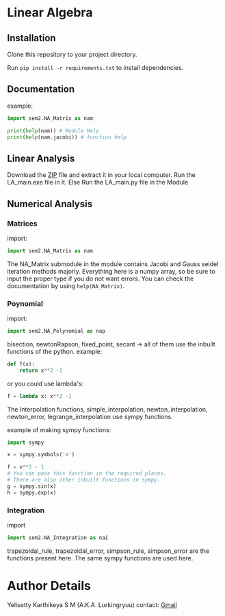 # Linear Algebra
## Installation
Clone this repository to your project directory.

Run `pip install -r requirements.txt` to install dependencies.

## Documentation
example:
```python
import sem2.NA_Matrix as nam

print(help(nam)) # Module Help
print(help(nam.jacobi)) # function help
```

## Linear Analysis
Download the [ZIP](https://drive.google.com/file/d/1-HTrZrj-Ts6y8ov6_-LnwZn3M3kAQ2cb/view?usp=sharing) file and extract it in your local computer.
Run the LA_main.exe file in it.
Else Run the LA_main.py file in the Module

## Numerical Analysis
### Matrices
import:
```python
import sem2.NA_Matrix as nam
```

The NA_Matrix submodule in the module contains Jacobi and Gauss seidel iteration methods majorly.
Everything here is a numpy array, so be sure to input the proper type if you do not want errors.
You can check the documentation by using `help(NA_Matrix)`.

### Poynomial
import:
```python
import sem2.NA_Polynomial as nap
```

bisection, newtonRapson, fixed_point, secant -> all of them use the inbuilt functions of the python.
example: 
```python
def f(x):
    return x**2 -1 
```
or you could use lambda's:
```python
f = lambda x: x**2 -1 
```

The Interpolation functions, simple_interpolation, newton_interpolation, newton_error, legrange_interpolation use sympy functions.

example of making sympy functions:
```python
import sympy

x = sympy.symbols('x')

f = x**2 - 1
# You can pass this function in the required places.
# There are also other inbuilt functions in sympy.
g = sympy.sin(x)
h = sympy.exp(x)
```
### Integration
import
```python
import sem2.NA_Integration as nai
```

trapezoidal_rule, trapezoidal_error, simpson_rule, simpson_error
are the functions present here.
The same sympy functions are used here.

# Author Details
Yelisetty Karthikeya S M (A.K.A. Lurkingryuu)
contact: [Gmail](mailto:yelisettikarthik0@gmail.com)
